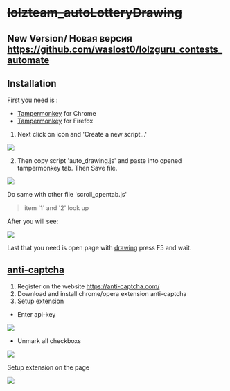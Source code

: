 # ~~lolzteam_autoLotteryDrawing~~
## New Version/ Новая версия https://github.com/waslost0/lolzguru_contests_automate


## Installation
First you need is :
- [Tampermonkey](https://chrome.google.com/webstore/detail/tampermonkey/dhdgffkkebhmkfjojejmpbldmpobfkfo) for Chrome
- [Tampermonkey](https://addons.mozilla.org/ru/firefox/addon/tampermonkey/) for Firefox



1) Next click on icon and 'Create a new script...'

<img src="https://i.imgur.com/isvTZXc.png">

2) Then copy script 'auto_drawing.js' and paste into opened tampermonkey tab. Then Save file.  

<img src="https://i.imgur.com/qpNaODu.png">

Do same with other file 'scroll_opentab.js' 
> item '1' and '2' look up

After you will see: 

<img src="https://i.imgur.com/7jwp7nL.png">

Last that you need is open page with [drawing](https://lolz.guru/forums/contests/) press F5 and wait.


## [anti-captcha](https://anti-captcha.com/mainpage)

1) Register on the website https://anti-captcha.com/
2) Download and install chrome/opera extension anti-captcha
3) Setup extension 
- Enter api-key

<img src="https://i.imgur.com/lgJbHBH.png">

- Unmark all  checkboxs

<img src="https://i.imgur.com/k2ae4zy.png">


Setup extension on the page

<img src="https://i.imgur.com/hzHfjKc.png">








